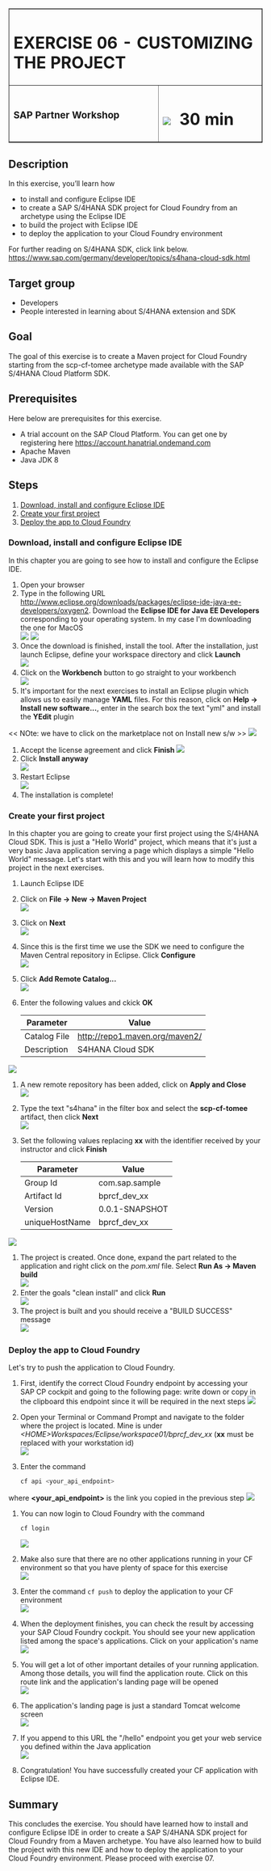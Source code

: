 <table width=100% border=>
<tr><td colspan=2><h1>EXERCISE 06 - CUSTOMIZING THE PROJECT</h1></td></tr>
<tr><td><h3>SAP Partner Workshop</h3></td><td><h1><img src="images/clock.png"> &nbsp;30 min</h1></td></tr>
</table>


## Description
In this exercise, you’ll learn how 

* to install and configure Eclipse IDE
* to create a SAP S/4HANA SDK project for Cloud Foundry from an archetype using the Eclipse IDE
* to build the project with Eclipse IDE
* to deploy the application to your Cloud Foundry environment

For further reading on S/4HANA SDK, click link below.
<https://www.sap.com/germany/developer/topics/s4hana-cloud-sdk.html>


## Target group

* Developers
* People interested in learning about S/4HANA extension and SDK  


## Goal

The goal of this exercise is to create a Maven project for Cloud Foundry starting from the scp-cf-tomee archetype made available with the SAP S/4HANA Cloud Platform SDK.


## Prerequisites
  
Here below are prerequisites for this exercise.

* A trial account on the SAP Cloud Platform. You can get one by registering here <https://account.hanatrial.ondemand.com>
* Apache Maven
* Java JDK 8


## Steps

1. [Download, install and configure Eclipse IDE](#download-install-configure-eclipse)
1. [Create your first project](#project-creation)
1. [Deploy the app to Cloud Foundry](deploy-to-cf)



### <a name="download-install-configure-eclipse"></a> Download, install and configure Eclipse IDE
In this chapter you are going to see how to install and configure the Eclipse IDE.

1. Open your browser
1. Type in the following URL <http://www.eclipse.org/downloads/packages/eclipse-ide-java-ee-developers/oxygen2>. Download the **Eclipse IDE for Java EE Developers** corresponding to your operating system. In my case I'm downloading the one for MacOS  
	![](images/01.png)
	![](images/02.png)
1. Once the download is finished, install the tool. After the installation, just launch Eclipse, define your workspace directory and click **Launch**  
	![](images/03.png)
1. Click on the **Workbench** button to go straight to your workbench  
	![](images/04.png)
1. It's important for the next exercises to install an Eclipse plugin which allows us to easily manage **YAML** files. For this reason, click on **Help -> Install new software...**, enter in the search box the text "yml" and install the **YEdit** plugin 

<< NOte: we have to click on the marketplace not on Install new s/w >>
	![](images/05.png)
1. Accept the license agreement and click **Finish**
	![](images/06.png)
1. Click **Install anyway**  
	![](images/07.png)
1. Restart Eclipse  
	![](images/08.png)
1. The installation is complete!

### <a name="project-creation"></a> Create your first project
In this chapter you are going to create your first project using the S/4HANA Cloud SDK. This is just a "Hello World" project, which means that it's just a very basic Java application serving a page which displays a simple "Hello World" message. Let's start with this and you will learn how to modify this project in the next exercises.

1. Launch Eclipse IDE
1. Click on **File -> New -> Maven Project**  
	![](images/09.png)
1. Click on **Next**  
	![](images/10.png)
1. Since this is the first time we use the SDK we need to configure the Maven Central repository in Eclipse. Click **Configure**   
	![](images/11.png)
1. Click **Add Remote Catalog...**   
	![](images/12.png)
1. Enter the following values and ckick **OK**   

   Parameter			| Value   
	-------------		| -------------   
	Catalog File		| http://repo1.maven.org/maven2/   
	Description		| S4HANA Cloud SDK   

 ![](images/13.png)

1. A new remote repository has been added, click on **Apply and Close**   
	![](images/14.png)
1. Type the text "s4hana" in the filter box and select the **scp-cf-tomee** artifact, then click **Next**   
	![](images/15.png)
1. Set the following values replacing **xx** with the identifier received by your instructor and click **Finish**  

   Parameter 			| Value   
	-------------		| -------------   
	Group Id  		| com.sap.sample   
	Artifact Id		| bprcf\_dev\_xx   
	Version			| 0.0.1-SNAPSHOT
	uniqueHostName	| bprcf\_dev\_xx   

 ![](images/16.png)
	
1. The project is created. Once done, expand the part related to the application and right click on the *pom.xml* file. Select **Run As -> Maven build**  
	![](images/17.png)
1. Enter the goals "clean install" and click **Run**  
	![](images/18.png)
1. The project is built and you should receive a "BUILD SUCCESS" message  
	![](images/19.png)

### <a name="deploy-to-cf"></a> Deploy the app to Cloud Foundry
Let's try to push the application to Cloud Foundry.

1. First, identify the correct Cloud Foundry endpoint by accessing your SAP CP cockpit and going to the following page: write down or copy in the clipboard this endpoint since it will be required in the next steps 
	![](images/21.png)
1. Open your Terminal or Command Prompt and navigate to the folder where the project is located. Mine is under *\<HOME\>Workspaces/Eclipse/workspace01/bprcf\_dev\_xx* (**xx** must be replaced with your workstation id)  
	![](images/20.png)
1. Enter the command

	```sh
	cf api <your_api_endpoint>
	```
where **\<your\_api\_endpoint\>** is the link you copied in the previous step
	![](images/22.png)
1. You can now login to Cloud Foundry with the command

	```sh
	cf login
	```
	
	![](images/23.png)
1. Make also sure that there are no other applications running in your CF environment so that you have plenty of space for this exercise  
	![](images/24.png)
1. Enter the command `cf push` to deploy the application to your CF environment  
	![](images/25.png)
1. When the deployment finishes, you can check the result by accessing your SAP Cloud Foundry cockpit. You should see your new application listed among the space's applications. Click on your application's name 
	![](images/26.png)
1. You will get a lot of other important detailes of your running application. Among those details, you will find the application route. Click on this route link and the application's landing page will be opened  
	![](images/27.png)
1. The application's landing page is just a standard Tomcat welcome screen  
	![](images/28.png)
1. If you append to this URL the "/hello" endpoint you get your web service you defined within the Java application  
	![](images/29.png)
1. Congratulation! You have successfully created your CF application with Eclipse IDE.


## Summary
This concludes the exercise. You should have learned how to install and configure Eclipse IDE in order to create a SAP S/4HANA SDK project for Cloud Foundry from a Maven archetype. You have also learned how to build the project with this new IDE and how to deploy the application to your Cloud Foundry environment. Please proceed with exercise 07.
